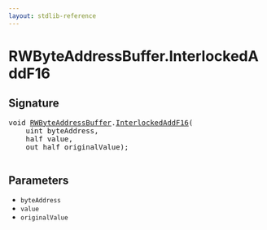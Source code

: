```yaml
---
layout: stdlib-reference
---
```


# RWByteAddressBuffer\.InterlockedAddF16

## Signature 

<pre>
<span class="code_keyword">void</span> <a href="/stdlib-reference/types/RWByteAddressBuffer/index" class="code_type">RWByteAddressBuffer</a>.<a href="/stdlib-reference/types/RWByteAddressBuffer/InterlockedAddF16">InterlockedAddF16</a>(
    <span class="code_keyword">uint</span> <span class='code_param'>byteAddress</span>,
    <span class="code_keyword">half</span> <span class='code_param'>value</span>,
    <span class="code_keyword">out</span> <span class="code_keyword">half</span> <span class='code_param'>originalValue</span>);

</pre>

## Parameters

* `byteAddress`
* `value`
* `originalValue`

